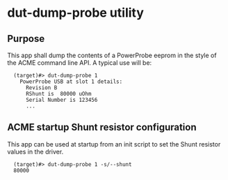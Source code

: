 # dut-dump-probe utility #

## Purpose ##

This app shall dump the contents of a PowerProbe eeprom in the style of the ACME
command line API. A typical use will be:


```
  (target)#> dut-dump-probe 1
    PowerProbe USB at slot 1 details:
      Revision B
      RShunt is  80000 uOhm
      Serial Number is 123456
      ...
```

## ACME startup Shunt resistor configuration ##

This app can be used at startup from an init script to set the Shunt resistor values
in the driver.

```
  (target)#> dut-dump-probe 1 -s/--shunt
  80000
```

